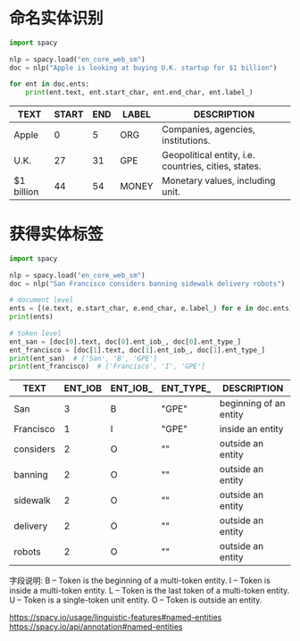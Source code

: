 # 命名实体识别



```python
import spacy
​
nlp = spacy.load("en_core_web_sm")
doc = nlp("Apple is looking at buying U.K. startup for $1 billion")
​
for ent in doc.ents:
    print(ent.text, ent.start_char, ent.end_char, ent.label_)
```

TEXT|START|END|LABEL|DESCRIPTION
--|--|--|--|--
Apple|0|5|ORG|Companies, agencies, institutions.
U.K.|27|31|GPE|Geopolitical entity, i.e. countries, cities, states.
$1 billion|44|54|MONEY|Monetary values, including unit.

# 获得实体标签
```python
import spacy
​
nlp = spacy.load("en_core_web_sm")
doc = nlp("San Francisco considers banning sidewalk delivery robots")
​
# document level
ents = [(e.text, e.start_char, e.end_char, e.label_) for e in doc.ents]
print(ents)
​
# token level
ent_san = [doc[0].text, doc[0].ent_iob_, doc[0].ent_type_]
ent_francisco = [doc[1].text, doc[1].ent_iob_, doc[1].ent_type_]
print(ent_san)  # ['San', 'B', 'GPE']
print(ent_francisco)  # ['Francisco', 'I', 'GPE']
```
TEXT|ENT_IOB|ENT_IOB_|ENT_TYPE_|DESCRIPTION
--|--|--|--|--
San|3|B|"GPE"|beginning of an entity
Francisco|1|I|"GPE"|inside an entity
considers|2|O|""|outside an entity
banning|2|O|""|outside an entity
sidewalk|2|O|""|outside an entity
delivery|2|O|""|outside an entity
robots|2|O|""|outside an entity

字段说明:
B – Token is the beginning of a multi-token entity.
I – Token is inside a multi-token entity.
L – Token is the last token of a multi-token entity.
U – Token is a single-token unit entity.
O – Token is outside an entity.



https://spacy.io/usage/linguistic-features#named-entities
https://spacy.io/api/annotation#named-entities